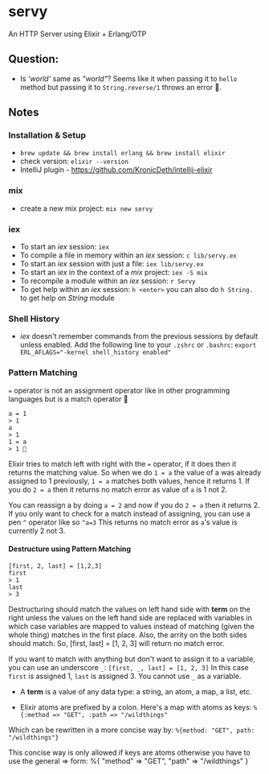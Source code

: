 # servy
An HTTP Server using Elixir + Erlang/OTP

## Question:

* Is *'world'* same as *"world"*? Seems like it when passing it to `hello` method but passing it to `String.reverse/1` 
throws an error 🤔.

## Notes

### Installation & Setup

* `brew update && brew install erlang && brew install elixir`
* check version: `elixir --version`
* IntelliJ plugin - https://github.com/KronicDeth/intellij-elixir

### mix 

* create a new mix project: `mix new servy`

### iex

* To start an *iex* session: `iex`
* To compile a file in memory within an *iex* session: `c lib/servy.ex`
* To start an *iex* session with just a file: `iex lib/servy.ex`
* To start an *iex* in the context of a *mix* project: `iex -S mix`
* To recompile a module within an *iex* session: `r Servy`
* To get help within an *iex* session: `h <enter>` you can also do `h String.` to get help on *String* module

### Shell History
* *iex* doesn't remember commands from the previous sessions by default unless enabled. Add the following line to your
`.zshrc` or `.bashrc`:
`export ERL_AFLAGS="-kernel shell_history enabled"`

### Pattern Matching
`=` operator is not an assignment operator like in other programming languages but is a match operator 🤯
```
a = 1
> 1
a
> 1
1 = a
> 1 🤯
``` 

Elixir tries to match left with right with the `=` operator, if it does then it returns the matching value. So when
we do `1 = a` the value of a was already assigned to 1 previously, `1 = a` matches both values, hence it returns 1.
If you do `2 = a` then it returns no match error as value of `a` is 1 not 2.

You can reassign a by doing `a = 2` and now if you do `2 = a` then it returns 2. If you only want to check for a match
instead of assigning, you can use a pen `^` operator like so `^a=3` This returns no match error as `a`'s value is 
currently 2 not 3.

#### Destructure using Pattern Matching
```
[first, 2, last] = [1,2,3]
first
> 1
last
> 3
```

Destructuring should match the values on left hand side with **term** on the right unless the values on the left hand side
are replaced with variables in which case variables are mapped to values instead of matching (given the whole thing)
matches in the first place. Also, the arrity on the both sides should match. So, [first, last] = [1, 2, 3] will return
no match error.

If you want to match with anything but don't want to assign it to a variable, you can use an underscore `_`:
`[first, _, last] = [1, 2, 3]`
In this case `first` is assigned 1, `last` is assigned 3. You cannot use `_` as a variable.

* A **term** is a value of any data type: a string, an atom, a map, a list, etc.

* Elixir atoms are prefixed by a colon. Here's a map with atoms as keys: `%{:method => "GET", :path => "/wildthings"`

Which can be rewritten in a more concise way by: `%{method: "GET", path: "/wildthings"}`

This concise way is only allowed if keys are atoms otherwise you have to use the general => form:
%{ "method" => "GET", "path" => "/wildthings" }
